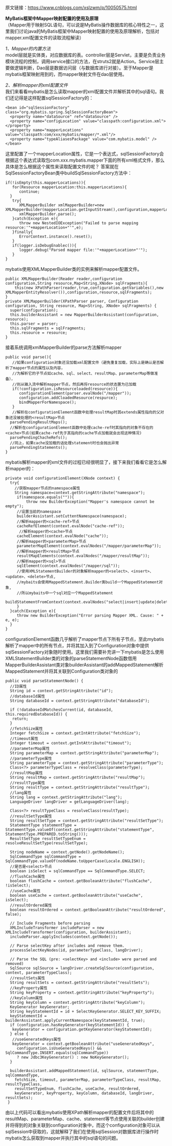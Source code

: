 原文链接：https://www.cnblogs.com/xslzwm/p/10050575.html

**MyBatis框架中Mapper映射配置的使用及原理**  
（Mapper用于映射SQL语句，可以说是MyBatis操作数据库的核心特性之一，这里我们讨论java的MyBatis框架中Mapper映射配置的使用及原理解析，包括对mapper.xml配置文件的读取流程解读）  

*1、Mapper的内置方法*   
  model层就是实体类，对应数据库的表。controller层是Servlet，主要是负责业务模块流程的控制，调用service接口的方法，在struts2就是Action。Service层主要做逻辑判断，Dao层是数据访问层（与数据库进行对接）。至于Mapper是mybatis框架映射用到的，而mapper映射文件在dao层使用。  

*2、解析mapper的xml配置文件*  
  我们来看看mybatis是怎么读取mapper的xml配置文件并解析其中的sql语句。我们还记得是这样配置sqlSessionFactory的：  
```
<bean id="sqlSessionFactory" class="org.mybatis.spring.SqlSessionFactoryBean">   
  <property name="dataSource" ref="dataSource" />  
  <property name="configLocation" value="classpath:configuration.xml"></property>   
  <property name="mapperLocations" value="classpath:com/xxx/mybatis/mapper/*.xml"/>   
  <property name="typeAliasesPackage" value="com.mybatis.model" />   
</bean>  
```
  这里配置了一个mapperLocation属性，它是一个表达式，sqlSessionFactory会根据这个表达式读取包com.xxx.mybatis.mapper下面的所有xml格式文件，那么具体是怎么根据这个属性来读取配置文件的呢？
  答案就在SqlSessionFactoryBean类中buildSqlSessionFactory方法中：
```
if(!isEmpty(this.mapperLocations)){
   for(Resource mapperLocation:this.mapperLocations){
      continue;
  }
   try{
      XMLMapperBuilder xmlMapperBuilder=new XMLMapperBuilder(mapperLocation.getInputStream(),configuration,mapperLocation.toString(),configuration.getSqlFragments());
      xmlMapperBuilder.parse();
   }catch(Exception e){
      throw new NestedIOException("Failed to parse mapping resource:'"+mapperLocation+"'",e);
   }finally{
      ErrorContext.instance().reset();
   }
   if(logger.isDebugEnablec()){
      logger.debug("Parsed mapper file:'"+mapperLocation+"'");
   }
}
```
  mybatis使用XMLMapperBuilder类的实例来解析mapper配置文件。
```
public XMLMapperBuilder(Reader reader,configuration configuration,String resource,Map<String,XNode> sqlFragments){
    this(new XPathParser(reader,true,configuration.getVariables(),new XMLMapperEntityResolver()),configuration,resource,sqlFragments);
}
private XMLMapperBuilder(XPathParser parser, Configuration configuration, String resource, Map<String, XNode> sqlFragments) { 
  super(configuration); 
  this.builderAssistant = new MapperBuilderAssistant(configuration, resource); 
  this.parser = parser; 
  this.sqlFragments = sqlFragments; 
  this.resource = resource; 
}
```
  接着系统调用xmlMapperBuilder的parse方法解析mapper
```
public void parse(){
   //如果configuration对象还没加载xml配置文件（避免重复加载，实际上是确认是否解析了mapper节点的属性以及内容，
   //为解析它的子节点如cache、sql、select、resultMap、parameterMap等做准备），
   //则从输入流中解析mapper节点，然后再将resource的状态置为已加载
   if(!configuration.isResourceloaded(resource)){
      configurationElement(parser.evalNode("/mapper"));
      configuration.addCloadedResource(respurce);
      bindMapperForNamespace();
   }
   //解析在configurationElement函数中处理resultMap时其extends属性指向的父对象还没被处理的<resultMap>节点 
  parsePendingResultMaps(); 
  //解析在configurationElement函数中处理cache-ref时其指向的对象不存在的<cache>节点(如果cache-ref先于其指向的cache节点加载就会出现这种情况) 
  parsePendingChacheRefs(); 
  //同上，如果cache没加载的话处理statement时也会抛出异常 
  parsePendingStatements(); 
}
```
  mybatis解析mapper的xml文件的过程已经很明显了，接下来我们看看它是怎么解析mapper的：
```
private void configurationElement(XNode context) { 
  try{
    //获取mapper节点的namespace属性
    String namespace=context.getStringAttribute("namespace");
     if(namespace.equals("")){
         throw new BuilderException("Mapper's namespace cannot be empty");
     //设置当前的namespace
     builderAssistant.setCuttentNamespace(namespace);
     //解析mapper的<cache-ref>节点
     cacheRefElement(context.evalNode("cache-ref"));
      //解析mapper的<cache>节点 
     cacheElement(context.evalNode("cache")); 
     //解析mapper的<parameterMap>节点 
     parameterMapElement(context.evalNodes("/mapper/parameterMap")); 
     //解析mapper的<resultMap>节点 
     resultMapElements(context.evalNodes("/mapper/resultMap")); 
     //解析mapper的<sql>节点 
     sqlElement(context.evalNodes("/mapper/sql")); 
     //使用XMLStatementBuilder的对象解析mapper的<select>、<insert>、<update>、<delete>节点, 
     //mybaits会使用MappedStatement.Builder类build一个MappedStatement对象, 
     //所以mybaits中一个sql对应一个MappedStatement 
     buildStatementFromContext(context.evalNodes("select|insert|update|delete")); 
     }
  }catch(Exception e){
     throw new BuilderException("Error parsing Mapper XML. Cause: " + e, e); 
  }
}
```
  configurationElement函数几乎解析了mapper节点下所有子节点，至此mybatis解析了mapper中的所有节点，并将其加入到了Configuration对象中提供sqlSessionFactory对象随时使用。这里我们需要补充讲一下mybatis是怎么使用XMLStatementBuilder类的对象的parseStatementNode函数借用MapperBuilderAssistant类对象builderAssistant的addMappedStatement解析MappedStatement并将其关联到Configuration类对象的
```
public void parseStatementNode() { 
  //ID属性 
  String id = context.getStringAttribute("id"); 
  //databaseId属性 
  String databaseId = context.getStringAttribute("databaseId"); 
  
  if (!databaseIdMatchesCurrent(id, databaseId, this.requiredDatabaseId)) { 
   return; 
  } 
  //fetchSize属性 
  Integer fetchSize = context.getIntAttribute("fetchSize"); 
  //timeout属性 
  Integer timeout = context.getIntAttribute("timeout"); 
  //parameterMap属性 
  String parameterMap = context.getStringAttribute("parameterMap"); 
  //parameterType属性 
  String parameterType = context.getStringAttribute("parameterType"); 
  Class<?> parameterTypeClass = resolveClass(parameterType); 
  //resultMap属性 
  String resultMap = context.getStringAttribute("resultMap"); 
  //resultType属性 
  String resultType = context.getStringAttribute("resultType"); 
  //lang属性 
  String lang = context.getStringAttribute("lang"); 
  LanguageDriver langDriver = getLanguageDriver(lang); 
  
  Class<?> resultTypeClass = resolveClass(resultType); 
  //resultSetType属性 
  String resultSetType = context.getStringAttribute("resultSetType"); 
  StatementType statementType = StatementType.valueOf(context.getStringAttribute("statementType", StatementType.PREPARED.toString())); 
  ResultSetType resultSetTypeEnum = resolveResultSetType(resultSetType); 
  
  String nodeName = context.getNode().getNodeName(); 
  SqlCommandType sqlCommandType = SqlCommandType.valueOf(nodeName.toUpperCase(Locale.ENGLISH)); 
  //是否是<select>节点 
  boolean isSelect = sqlCommandType == SqlCommandType.SELECT; 
  //flushCache属性 
  boolean flushCache = context.getBooleanAttribute("flushCache", !isSelect); 
  //useCache属性 
  boolean useCache = context.getBooleanAttribute("useCache", isSelect); 
  //resultOrdered属性 
  boolean resultOrdered = context.getBooleanAttribute("resultOrdered", false); 
  
  // Include Fragments before parsing 
  XMLIncludeTransformer includeParser = new XMLIncludeTransformer(configuration, builderAssistant); 
  includeParser.applyIncludes(context.getNode()); 
  
  // Parse selectKey after includes and remove them. 
  processSelectKeyNodes(id, parameterTypeClass, langDriver); 
    
  // Parse the SQL (pre: <selectKey> and <include> were parsed and removed) 
  SqlSource sqlSource = langDriver.createSqlSource(configuration, context, parameterTypeClass); 
  //resultSets属性 
  String resultSets = context.getStringAttribute("resultSets"); 
  //keyProperty属性 
  String keyProperty = context.getStringAttribute("keyProperty"); 
  //keyColumn属性 
  String keyColumn = context.getStringAttribute("keyColumn"); 
  KeyGenerator keyGenerator; 
  String keyStatementId = id + SelectKeyGenerator.SELECT_KEY_SUFFIX; 
  keyStatementId = builderAssistant.applyCurrentNamespace(keyStatementId, true); 
  if (configuration.hasKeyGenerator(keyStatementId)) { 
   keyGenerator = configuration.getKeyGenerator(keyStatementId); 
  } else { 
   //useGeneratedKeys属性 
   keyGenerator = context.getBooleanAttribute("useGeneratedKeys", 
     configuration.isUseGeneratedKeys() && SqlCommandType.INSERT.equals(sqlCommandType)) 
     ? new Jdbc3KeyGenerator() : new NoKeyGenerator(); 
  } 
  
  builderAssistant.addMappedStatement(id, sqlSource, statementType, sqlCommandType, 
    fetchSize, timeout, parameterMap, parameterTypeClass, resultMap, resultTypeClass, 
    resultSetTypeEnum, flushCache, useCache, resultOrdered,  
    keyGenerator, keyProperty, keyColumn, databaseId, langDriver, resultSets); 
 }
```
  由以上代码可以看出mybatis使用XPath解析mapper的配置文件后将其中的resultMap、parameterMap、cache、statement等节点使用关联的builder创建并将得到的对象关联到configuration对象中，而这个configuration对象可以从sqlSession中获取的，这就解释了我们在使用sqlSession对数据库进行操作时mybatis怎么获取到mapper并执行其中的sql语句的问题。
